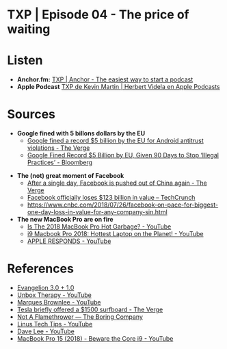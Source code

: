 # TXP | Episode 04 - The price of waiting

# Listen

- **Anchor.fm:**  [TXP | Anchor - The easiest way to start a podcast](https://anchor.fm/txpod)
- **Apple Podcast** [TXP de Kevin Martin | Herbert Videla en Apple Podcasts](https://itunes.apple.com/pe/podcast/txp/id1338395451?mt=2)

# Sources

* **Google fined with 5 billons dollars by the EU**
	* [Google fined a record $5 billion by the EU for Android antitrust violations - The Verge](https://www.theverge.com/2018/7/18/17580694/google-android-eu-fine-antitrust)
	* [Google Fined Record $5 Billion by EU, Given 90 Days to Stop ‘Illegal Practices’ - Bloomberg](https://www.bloomberg.com/news/articles/2018-07-17/google-said-to-have-11th-hour-call-with-eu-ahead-of-android-fine)
- **The (not) great moment of Facebook**
	- [After a single day, Facebook is pushed out of China again - The Verge](https://www.theverge.com/2018/7/25/17612162/facebook-technology-subsidiary-blocked-china-censor)
	- [Facebook officially loses $123 billion in value – TechCrunch](https://techcrunch.com/2018/07/26/facebook-officially-loses-123-billion-in-value/)
	- https://www.cnbc.com/2018/07/26/facebook-on-pace-for-biggest-one-day-loss-in-value-for-any-company-sin.html
- **The new MacBook Pro are on fire**
	- [Is The 2018 MacBook Pro Hot Garbage? - YouTube](https://www.youtube.com/watch?v=11YUkJCf6_w)
	- [i9 Macbook Pro 2018: Hottest Laptop on the Planet! - YouTube](https://www.youtube.com/watch?v=cVCRAKDt21E)
	- [APPLE RESPONDS - YouTube](https://www.youtube.com/watch?v=M47IYjvEGso)

# References
- [Evangelion 3.0 + 1.0](http://www.evangelion.co.jp/)
- [Unbox Therapy - YouTube](https://www.youtube.com/user/unboxtherapy)
- [Marques Brownlee - YouTube](https://www.youtube.com/user/marquesbrownlee)
- [Tesla briefly offered a $1500 surfboard  - The Verge](https://www.theverge.com/2018/7/29/17627664/tesla-surfboard-sold-out-merchandise)
- [Not A Flamethrower — The Boring Company](https://www.boringcompany.com/not-a-flamethrower/)
- [Linus Tech Tips - YouTube](https://www.youtube.com/user/LinusTechTips)
- [Dave Lee - YouTube](https://www.youtube.com/channel/UCVYamHliCI9rw1tHR1xbkfw)
- [MacBook Pro 15 (2018) - Beware the Core i9 - YouTube](https://www.youtube.com/watch?v=Dx8J125s4cg)

